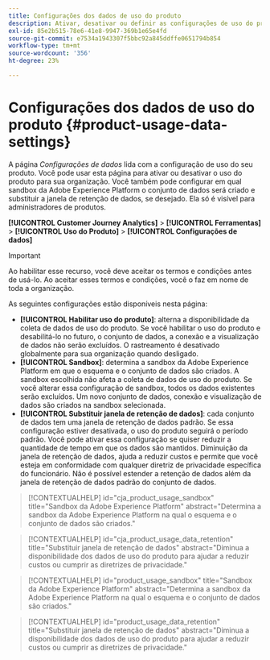 ```yaml
---
title: Configurações dos dados de uso do produto
description: Ativar, desativar ou definir as configurações de uso do produto.
exl-id: 85e2b515-78e6-41e8-9947-369b1e65e4fd
source-git-commit: e7534a1943307f5bbc92a845ddffe0651794b854
workflow-type: tm+mt
source-wordcount: '356'
ht-degree: 23%

---
```


# Configurações dos dados de uso do produto {#product-usage-data-settings}

A página _Configurações de dados_ lida com a configuração de uso do seu produto. Você pode usar esta página para ativar ou desativar o uso do produto para sua organização. Você também pode configurar em qual sandbox da Adobe Experience Platform o conjunto de dados será criado e substituir a janela de retenção de dados, se desejado. Ela só é visível para administradores de produtos.

**[!UICONTROL Customer Journey Analytics]** > **[!UICONTROL Ferramentas]** > **[!UICONTROL Uso do Produto]** > **[!UICONTROL Configurações de dados]**

>[!IMPORTANT]
>Ao habilitar esse recurso, você deve aceitar os termos e condições antes de usá-lo. Ao aceitar esses termos e condições, você o faz em nome de toda a organização.

As seguintes configurações estão disponíveis nesta página:

* **[!UICONTROL Habilitar uso do produto]**: alterna a disponibilidade da coleta de dados de uso do produto. Se você habilitar o uso do produto e desabilitá-lo no futuro, o conjunto de dados, a conexão e a visualização de dados não serão excluídos. O rastreamento é desativado globalmente para sua organização quando desligado.
* **[!UICONTROL Sandbox]**: determina a sandbox da Adobe Experience Platform em que o esquema e o conjunto de dados são criados. A sandbox escolhida não afeta a coleta de dados de uso do produto. Se você alterar essa configuração de sandbox, todos os dados existentes serão excluídos. Um novo conjunto de dados, conexão e visualização de dados são criados na sandbox selecionada.
* **[!UICONTROL Substituir janela de retenção de dados]**: cada conjunto de dados tem uma janela de retenção de dados padrão. Se essa configuração estiver desativada, o uso do produto seguirá o período padrão. Você pode ativar essa configuração se quiser reduzir a quantidade de tempo em que os dados são mantidos. Diminuição da janela de retenção de dados, ajuda a reduzir custos e permite que você esteja em conformidade com qualquer diretriz de privacidade específica do funcionário. Não é possível estender a retenção de dados além da janela de retenção de dados padrão do conjunto de dados.

>[!CONTEXTUALHELP]
>id="cja_product_usage_sandbox"
>title="Sandbox da Adobe Experience Platform"
>abstract="Determina a sandbox da Adobe Experience Platform na qual o esquema e o conjunto de dados são criados."

>[!CONTEXTUALHELP]
>id="cja_product_usage_data_retention"
>title="Substituir janela de retenção de dados"
>abstract="Diminua a disponibilidade dos dados de uso do produto para ajudar a reduzir custos ou cumprir as diretrizes de privacidade."

>[!CONTEXTUALHELP]
>id="product_usage_sandbox"
>title="Sandbox da Adobe Experience Platform"
>abstract="Determina a sandbox da Adobe Experience Platform na qual o esquema e o conjunto de dados são criados."

>[!CONTEXTUALHELP]
>id="product_usage_data_retention"
>title="Substituir janela de retenção de dados"
>abstract="Diminua a disponibilidade dos dados de uso do produto para ajudar a reduzir custos ou cumprir as diretrizes de privacidade."
